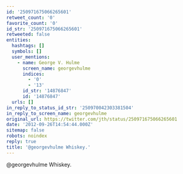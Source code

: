 ```yaml
---
id: '250971675066265601'
retweet_count: '0'
favorite_count: '0'
id_str: '250971675066265601'
retweeted: false
entities:
  hashtags: []
  symbols: []
  user_mentions:
    - name: George V. Hulme
      screen_name: georgevhulme
      indices:
        - '0'
        - '13'
      id_str: '14876847'
      id: '14876847'
  urls: []
in_reply_to_status_id_str: '250970042303381504'
in_reply_to_screen_name: georgevhulme
original_url: https://twitter.com/jth/status/250971675066265601
date: '2012-09-26T14:54:44.000Z'
sitemap: false
robots: noindex
reply: true
title: '@georgevhulme Whiskey.'
---
```


@georgevhulme Whiskey.